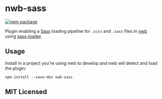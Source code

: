 # nwb-sass

[![npm package][npm-badge]][npm]

Plugin enabling a [Sass](http://sass-lang.com/) loading pipeline for `.scss` and `.sass` files in [nwb](https://github.com/insin/nwb) using [sass-loader](https://github.com/jtangelder/sass-loader).

## Usage

Install in a project you're using nwb to develop and nwb will detect and load the plugin:

```
npm install --save-dev nwb-sass
```

## MIT Licensed

[npm-badge]: https://img.shields.io/npm/v/nwb-sass.svg?style=flat-square
[npm]: https://www.npmjs.org/package/nwb-sass
